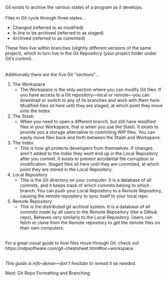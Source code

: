 Git exists to archive the various states of a program as it develops.
</br></br>
Files in Git cycle through three states...
* Changed (referred to as modified)
* In line to be archived (referred to as staged)
* Archived (referred to as commited)

These files live within branches (slightly different versions of the same project), which in turn live in the Git Repository (your project folder under Git’s control).
</br></br></br>
Additionally there are the five Git "sections"...
1. The Workspace
   - The Workspace is the only section where you can modify Git files. If you have access to a Git repository—local or remote—you can download or switch to any of its branches and work with them here. Modified files sit here until they are staged, at which point they move onto the Index.
2. The Stash
   - When you need to open a different branch, but still have modified files in your Workspace, that is when you use the Stash. It exists to provide you a storage alternative to commiting WIP files. You can easily move files back and forth between the Stash and Workspace.
3. The Index
   - This is how git protects developers from themselves. If changes aren't added to the Index they wont end up in the Local Repository after you commit. It exists to prevent accidental file corruption or modification. Staged files sit here until they are commited, at which point they are stored in the Local Repository.
4. Local Repository
   - This is the Git directory on your computer. It is a database of all commits, and it keeps track of which commits belong to which branch. You can push your Local Repository to a Remote Repository, causing the remote repository to sync itself to your local repo.
5. Remote Repository
   - This is the distributed git archival system. It is a database of all commits made by all users to the Remote Repository (like a Github repo), Behaves very similarly to the Local Repository. Users can fetch or clone from the Remote repository to get the remote files on their own computers.
</br>
For a great visual guide to how files move through Git, check out:</br>
https://ndpsoftware.com/git-cheatsheet.html#loc=workspace
</br></br>

*This guide is info-dense—don’t hesitate to reread it as needed.*

Next: Git Repo Formatting and Branching
